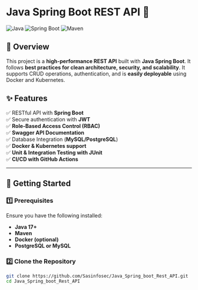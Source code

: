 # Java Spring Boot REST API 🚀

![Java](https://img.shields.io/badge/Java-ED8B00?style=for-the-badge&logo=java&logoColor=white)
![Spring Boot](https://img.shields.io/badge/Spring%20Boot-6DB33F?style=for-the-badge&logo=springboot&logoColor=white)
![Maven](https://img.shields.io/badge/Maven-C71A36?style=for-the-badge&logo=apache-maven&logoColor=white)

## 📖 Overview
This project is a **high-performance REST API** built with **Java Spring Boot**. It follows **best practices for clean architecture, security, and scalability**. It supports CRUD operations, authentication, and is **easily deployable** using Docker and Kubernetes.

## ✨ Features
✅ RESTful API with **Spring Boot**  
✅ Secure authentication with **JWT**  
✅ **Role-Based Access Control (RBAC)**  
✅ **Swagger API Documentation**  
✅ Database Integration (**MySQL/PostgreSQL**)  
✅ **Docker & Kubernetes support**  
✅ **Unit & Integration Testing with JUnit**  
✅ **CI/CD with GitHub Actions**  

---

## 🚀 Getting Started

### **1️⃣ Prerequisites**
Ensure you have the following installed:
- **Java 17+**
- **Maven**
- **Docker (optional)**
- **PostgreSQL or MySQL**

### **2️⃣ Clone the Repository**
```sh
git clone https://github.com/Sasinfosec/Java_Spring_boot_Rest_API.git
cd Java_Spring_boot_Rest_API

